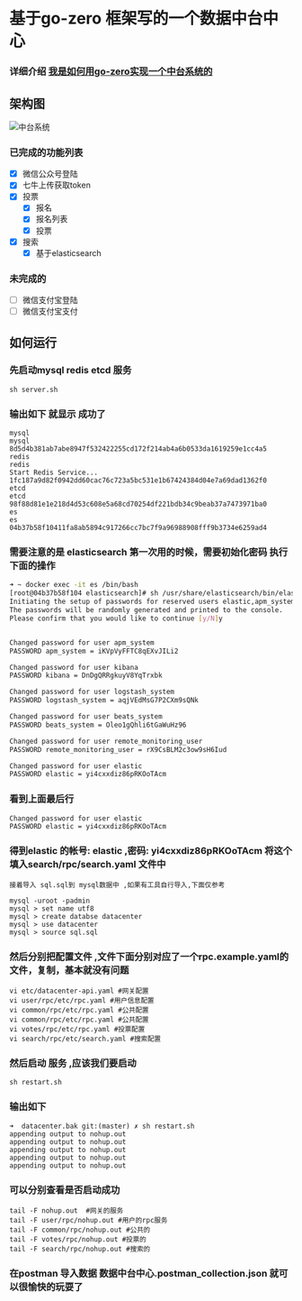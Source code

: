 # 基于go-zero 框架写的一个数据中台中心

### 详细介绍 [我是如何用go-zero实现一个中台系统的](https://www.cnblogs.com/jackluo/p/14148518.html)

## 架构图
![中台系统](https://img2020.cnblogs.com/blog/203395/202012/203395-20201217094615171-335437652.jpg "中台架构")

### 已完成的功能列表
- [x] 微信公众号登陆
- [x] 七牛上传获取token
- [x] 投票
    - [x] 报名
    - [x] 报名列表
    - [x] 投票
- [x] 搜索
    - [x] 基于elasticsearch

### 未完成的        
- [ ] 微信支付宝登陆
- [ ] 微信支付宝支付

## 如何运行
### 先启动mysql redis etcd 服务
```shell
sh server.sh
```
### 输出如下 就显示 成功了
``` 
mysql
mysql
8d5d4b381ab7abe8947f532422255cd172f214ab4a6b0533da1619259e1cc4a5
redis
redis
Start Redis Service...
1fc187a9d82f0942dd60cac76c723a5bc531e1b67424384d04e7a69dad1362f0
etcd
etcd
98f88d81e1e218d4d53c608e5a68cd70254df221bdb34c9beab37a7473971ba0
es
es
04b37b58f10411fa8ab5894c917266cc7bc7f9a96988908fff9b3734e6259ad4
```
### 需要注意的是 elasticsearch 第一次用的时候，需要初始化密码 执行下面的操作
```bash
➜ ~ docker exec -it es /bin/bash
[root@04b37b58f104 elasticsearch]# sh /usr/share/elasticsearch/bin/elasticsearch-setup-passwords auto
Initiating the setup of passwords for reserved users elastic,apm_system,kibana,logstash_system,beats_system,remote_monitoring_user.
The passwords will be randomly generated and printed to the console.
Please confirm that you would like to continue [y/N]y


Changed password for user apm_system
PASSWORD apm_system = iKVpVyFFTC8qEXvJILi2

Changed password for user kibana
PASSWORD kibana = DnDgQRRgkuyV8YqTrxbk

Changed password for user logstash_system
PASSWORD logstash_system = aqjVEdMsG7P2CXm9sQNk

Changed password for user beats_system
PASSWORD beats_system = Oleo1gQhli6tGaWuHz96

Changed password for user remote_monitoring_user
PASSWORD remote_monitoring_user = rX9CsBLM2c3ow9sH6Iud

Changed password for user elastic
PASSWORD elastic = yi4cxxdiz86pRKOoTAcm
```
### 看到上面最后行 
```
Changed password for user elastic
PASSWORD elastic = yi4cxxdiz86pRKOoTAcm
```
### 得到elastic 的帐号: elastic ,密码: yi4cxxdiz86pRKOoTAcm 将这个填入search/rpc/search.yaml 文件中


    接着导入 sql.sql到 mysql数据中 ,如果有工具自行导入,下面仅参考
```
mysql -uroot -padmin
mysql > set name utf8
mysql > create databse datacenter
mysql > use datacenter
mysql > source sql.sql
```
### 然后分别把配置文件 ,文件下面分别对应了一个rpc.example.yaml的文件，复制，基本就没有问题

```
vi etc/datacenter-api.yaml #网关配置
vi user/rpc/etc/rpc.yaml #用户信息配置
vi common/rpc/etc/rpc.yaml #公共配置
vi common/rpc/etc/rpc.yaml #公共配置
vi votes/rpc/etc/rpc.yaml #投票配置
vi search/rpc/etc/search.yaml #搜索配置
```
### 然后启动 服务 ,应该我们要启动
```
sh restart.sh
```
### 输出如下
```
➜  datacenter.bak git:(master) ✗ sh restart.sh              
appending output to nohup.out
appending output to nohup.out
appending output to nohup.out
appending output to nohup.out 
appending output to nohup.out    
```
### 可以分别查看是否启动成功
```
tail -F nohup.out  #网关的服务
tail -F user/rpc/nohup.out #用户的rpc服务
tail -F common/rpc/nohup.out #公共的
tail -F votes/rpc/nohup.out #投票的
tail -F search/rpc/nohup.out #搜索的
```

### 在postman 导入数据 数据中台中心.postman_collection.json  就可以很愉快的玩耍了
